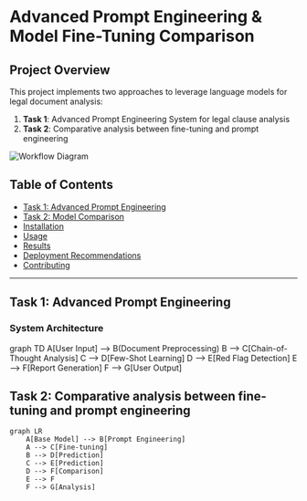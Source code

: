 # Advanced Prompt Engineering & Model Fine-Tuning Comparison

## Project Overview
This project implements two approaches to leverage language models for legal document analysis:
1. **Task 1**: Advanced Prompt Engineering System for legal clause analysis
2. **Task 2**: Comparative analysis between fine-tuning and prompt engineering

![Workflow Diagram](placeholder_workflow_diagram.png)
 <!-- Replace with your diagram -->

## Table of Contents
- [Task 1: Advanced Prompt Engineering](#task-1-advanced-prompt-engineering)
- [Task 2: Model Comparison](#task-2-model-comparison)
- [Installation](#installation)
- [Usage](#usage)
- [Results](#results)
- [Deployment Recommendations](#deployment-recommendations)
- [Contributing](#contributing)

---

## Task 1: Advanced Prompt Engineering
### System Architecture

graph TD
    A[User Input] --> B(Document Preprocessing)
    B --> C[Chain-of-Thought Analysis]
    C --> D[Few-Shot Learning]
    D --> E[Red Flag Detection]
    E --> F[Report Generation]
    F --> G[User Output]

## Task 2: Comparative analysis between fine-tuning and prompt engineering
```mermaid
graph LR
    A[Base Model] --> B[Prompt Engineering]
    A --> C[Fine-tuning]
    B --> D[Prediction]
    C --> E[Prediction]
    D --> F[Comparison]
    E --> F
    F --> G[Analysis]